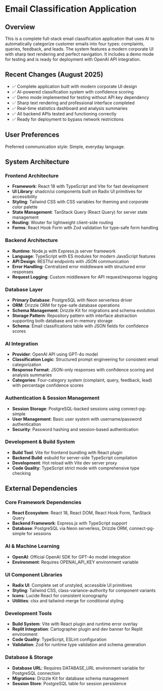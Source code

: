 # Email Classification Application

## Overview

This is a complete full-stack email classification application that uses AI to automatically categorize customer emails into four types: complaints, queries, feedback, and leads. The system features a modern corporate UI with sharp text rendering and perfect navigation. It includes a demo mode for testing and is ready for deployment with OpenAI API integration.

## Recent Changes (August 2025)

- ✅ Complete application built with modern corporate UI design
- ✅ AI-powered classification system with confidence scoring
- ✅ Demo mode implemented for testing without API key dependency
- ✅ Sharp text rendering and professional interface completed
- ✅ Real-time statistics dashboard and analysis summaries
- ✅ All backend APIs tested and functioning correctly
- ✅ Ready for deployment to bypass network restrictions

## User Preferences

Preferred communication style: Simple, everyday language.

## System Architecture

### Frontend Architecture
- **Framework**: React 18 with TypeScript and Vite for fast development
- **UI Library**: shadcn/ui components built on Radix UI primitives for accessibility
- **Styling**: Tailwind CSS with CSS variables for theming and corporate color palette
- **State Management**: TanStack Query (React Query) for server state management
- **Routing**: Wouter for lightweight client-side routing
- **Forms**: React Hook Form with Zod validation for type-safe form handling

### Backend Architecture
- **Runtime**: Node.js with Express.js server framework
- **Language**: TypeScript with ES modules for modern JavaScript features
- **API Design**: RESTful endpoints with JSON communication
- **Error Handling**: Centralized error middleware with structured error responses
- **Request Logging**: Custom middleware for API request/response logging

### Database Layer
- **Primary Database**: PostgreSQL with Neon serverless driver
- **ORM**: Drizzle ORM for type-safe database operations
- **Schema Management**: Drizzle Kit for migrations and schema evolution
- **Storage Pattern**: Repository pattern with interface abstraction supporting both database and in-memory storage
- **Schema**: Email classifications table with JSON fields for confidence scores

### AI Integration
- **Provider**: OpenAI API using GPT-4o model
- **Classification Logic**: Structured prompt engineering for consistent email categorization
- **Response Format**: JSON-only responses with confidence scoring and analysis summaries
- **Categories**: Four-category system (complaint, query, feedback, lead) with percentage confidence scores

### Authentication & Session Management
- **Session Storage**: PostgreSQL-backed sessions using connect-pg-simple
- **User Management**: Basic user system with username/password authentication
- **Security**: Password hashing and session-based authentication

### Development & Build System
- **Build Tool**: Vite for frontend bundling with React plugin
- **Backend Build**: esbuild for server-side TypeScript compilation
- **Development**: Hot reload with Vite dev server proxy
- **Code Quality**: TypeScript strict mode with comprehensive type checking

## External Dependencies

### Core Framework Dependencies
- **React Ecosystem**: React 18, React DOM, React Hook Form, TanStack Query
- **Backend Framework**: Express.js with TypeScript support
- **Database**: PostgreSQL via Neon serverless, Drizzle ORM, connect-pg-simple for sessions

### AI & Machine Learning
- **OpenAI**: Official OpenAI SDK for GPT-4o model integration
- **Environment**: Requires OPENAI_API_KEY environment variable

### UI Component Libraries
- **Radix UI**: Complete set of unstyled, accessible UI primitives
- **Styling**: Tailwind CSS, class-variance-authority for component variants
- **Icons**: Lucide React for consistent iconography
- **Utilities**: clsx and tailwind-merge for conditional styling

### Development Tools
- **Build System**: Vite with React plugin and runtime error overlay
- **Replit Integration**: Cartographer plugin and dev banner for Replit environment
- **Code Quality**: TypeScript, ESLint configuration
- **Validation**: Zod for runtime type validation and schema generation

### Database & Storage
- **Database URL**: Requires DATABASE_URL environment variable for PostgreSQL connection
- **Migrations**: Drizzle Kit for database schema management
- **Session Store**: PostgreSQL table for session persistence